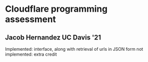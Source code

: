 # Cloudflare programming assessment
## Jacob Hernandez UC Davis '21

Implemented: interface, along with retrieval of urls in JSON form
not implemented: extra credit